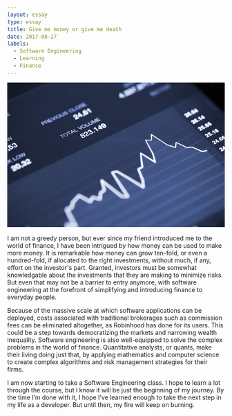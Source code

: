 ```yaml
---
layout: essay
type: essay
title: Give me money or give me death
date: 2017-08-27
labels:
  - Software Engineering
  - Learning
  - Finance
---
```


<img class="ui medium image" src="../images/finance.png">

I am not a greedy person, but ever since my friend introduced me to the world of finance, I have been intrigued by how money can be used to make more money. It is remarkable how money can grow ten-fold, or even a hundred-fold, if allocated to the right investments, without much, if any, effort on the investor's part. Granted, investors must be somewhat knowledgable about the investments that they are making to minimize risks. But even that may not be a barrier to entry anymore, with software engineering at the forefront of simplifying and introducing finance to everyday people.

Because of the massive scale at which software applications can be deployed, costs associated with traditional brokerages such as commission fees can be eliminated altogether, as Robinhood has done for its users. This could be a step towards democratizing the markets and narrowing wealth inequality. Software engineering is also well-equipped to solve the complex problems in the world of finance. Quantitative analysts, or quants, make their living doing just that, by applying mathematics and computer science to create complex algorithms and risk management strategies for their firms.

I am now starting to take a Software Engineering class. I hope to learn a lot through the course, but I know it will be just the beginning of my journey. By the time I’m done with it, I hope I’ve learned enough to take the next step in my life as a developer. But until then, my fire will keep on burning.

